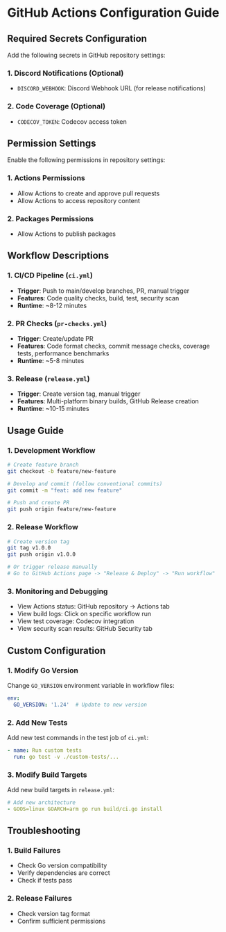 # GitHub Actions Configuration Guide

## Required Secrets Configuration

Add the following secrets in GitHub repository settings:

### 1. Discord Notifications (Optional)
- `DISCORD_WEBHOOK`: Discord Webhook URL (for release notifications)

### 2. Code Coverage (Optional)
- `CODECOV_TOKEN`: Codecov access token

## Permission Settings

Enable the following permissions in repository settings:

### 1. Actions Permissions
- Allow Actions to create and approve pull requests
- Allow Actions to access repository content

### 2. Packages Permissions
- Allow Actions to publish packages

## Workflow Descriptions

### 1. CI/CD Pipeline (`ci.yml`)
- **Trigger**: Push to main/develop branches, PR, manual trigger
- **Features**: Code quality checks, build, test, security scan
- **Runtime**: ~8-12 minutes

### 2. PR Checks (`pr-checks.yml`)
- **Trigger**: Create/update PR
- **Features**: Code format checks, commit message checks, coverage tests, performance benchmarks
- **Runtime**: ~5-8 minutes

### 3. Release (`release.yml`)
- **Trigger**: Create version tag, manual trigger
- **Features**: Multi-platform binary builds, GitHub Release creation
- **Runtime**: ~10-15 minutes

## Usage Guide

### 1. Development Workflow
```bash
# Create feature branch
git checkout -b feature/new-feature

# Develop and commit (follow conventional commits)
git commit -m "feat: add new feature"

# Push and create PR
git push origin feature/new-feature
```

### 2. Release Workflow
```bash
# Create version tag
git tag v1.0.0
git push origin v1.0.0

# Or trigger release manually
# Go to GitHub Actions page -> "Release & Deploy" -> "Run workflow"
```

### 3. Monitoring and Debugging
- View Actions status: GitHub repository -> Actions tab
- View build logs: Click on specific workflow run
- View test coverage: Codecov integration
- View security scan results: GitHub Security tab

## Custom Configuration

### 1. Modify Go Version
Change `GO_VERSION` environment variable in workflow files:
```yaml
env:
  GO_VERSION: '1.24'  # Update to new version
```

### 2. Add New Tests
Add new test commands in the test job of `ci.yml`:
```yaml
- name: Run custom tests
  run: go test -v ./custom-tests/...
```

### 3. Modify Build Targets
Add new build targets in `release.yml`:
```yaml
# Add new architecture
- GOOS=linux GOARCH=arm go run build/ci.go install
```

## Troubleshooting

### 1. Build Failures
- Check Go version compatibility
- Verify dependencies are correct
- Check if tests pass

### 2. Release Failures
- Check version tag format
- Confirm sufficient permissions